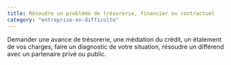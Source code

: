 ```yaml
---
title: Résoudre un problème de trésorerie, financier ou contractuel
category: "entreprise-en-difficulte"
---
```


Demander une avance de trésorerie, une médiation du crédit, un étalement de vos charges, faire un diagnostic de votre situation, résoudre un différend avec un partenaire privé ou public.
